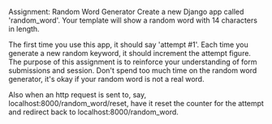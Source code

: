 Assignment: Random Word Generator
Create a new Django app called 'random_word'. Your template will show a random word with 14 characters in length.

The first time you use this app, it should say 'attempt #1'. Each time you generate a new random keyword, it should increment the attempt figure. The purpose of this assignment is to reinforce your understanding of form submissions and session. Don't spend too much time on the random word generator, it's okay if your random word is not a real word.

Also when an http request is sent to, say, localhost:8000/random_word/reset, have it reset the counter for the attempt and redirect back to localhost:8000/random_word.
